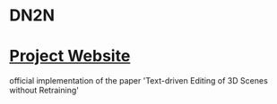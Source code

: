 # DN2N
# [Project Website](http://sk-fun.fun/DN2N/)

official implementation of the paper 'Text-driven Editing of 3D Scenes without Retraining'
